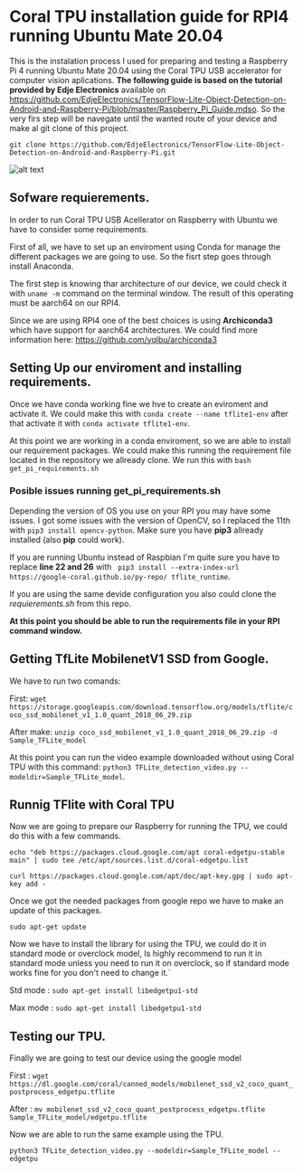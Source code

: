 # Coral TPU installation guide for RPI4 running Ubuntu Mate 20.04

This is the instalation process I used for preparing and testing a Raspberry Pi 4 running Ubuntu Mate 20.04 using the Coral TPU USB accelerator for computer vision aplications. **The following guide is based on the tutorial provided by Edje Electronics** available on https://github.com/EdjeElectronics/TensorFlow-Lite-Object-Detection-on-Android-and-Raspberry-Pi/blob/master/Raspberry_Pi_Guide.mdso. So the very firs step will be navegate until the wanted route of your device and make al git clone of this project.

`git clone https://github.com/EdjeElectronics/TensorFlow-Lite-Object-Detection-on-Android-and-Raspberry-Pi.git`

![alt text](https://lh3.googleusercontent.com/vvBAqSnXyg3h9yS0JLyVehhV-e__3NFbZ6q7Ft-rEZp-9wDTVZ49yjuYJwfa4jQZ-RVnChHMr-DDC0T_fTxVyQg3iBMD-icMQooD6A=w2000-rw)

## Sofware requierements.

In order to run Coral TPU USB Acellerator on Raspberry with Ubuntu we have to consider some requirements. 

First of all, we have to set up an enviroment using Conda for manage the different packages we are going to use. So the fisrt step goes through install Anaconda.

The first step is knowing thar architecture of our device, we could check it with `uname -m` command on the terminal window. The result of this operating must be aarch64 on our RPI4.

Since we are using RPI4 one of the best choices is using **Archiconda3** which have support for aarch64 architectures. We could find more information here: https://github.com/yqlbu/archiconda3


## Setting Up our enviroment and installing requirements.

Once we have conda working fine we hve to create an eviroment and activate it. We could make this with `conda create --name tflite1-env` after that activate it with `conda activate tflite1-env`.

At this point we are working in a conda enviroment, so we are able to install our requirement packages. We could make this running the requirement file located in the repository we allready clone. We run this with `bash get_pi_requirements.sh`

### Posible issues running get_pi_requirements.sh

Depending the version of OS you use on your RPI you may have some issues. I got some issues with the version of OpenCV, so I replaced the 11th with `pip3 install opencv-python`. Make sure you have **pip3** allready installed (also **pip** could work).

If you are running Ubuntu instead of Raspbian I'm quite sure you have to replace **line 22 and 26** with ` pip3 install --extra-index-url https://google-coral.github.io/py-repo/ tflite_runtime`.

If you are using the same devide configuration you also could clone the *requierements.sh* from this repo.

**At this point you should be able to run the requirements file in your RPI command window.**

## Getting TfLite MobilenetV1 SSD from Google.

We have to run two comands:

First:
`wget https://storage.googleapis.com/download.tensorflow.org/models/tflite/coco_ssd_mobilenet_v1_1.0_quant_2018_06_29.zip`

After make:
`unzip coco_ssd_mobilenet_v1_1.0_quant_2018_06_29.zip -d Sample_TFLite_model`

At this point you can run the video example downloaded without using Coral TPU with this command: `python3 TFLite_detection_video.py --modeldir=Sample_TFLite_model`.

## Runnig TFlite with Coral TPU

Now we are going to prepare our Raspberry for running the TPU, we could do this with a few commands.

`echo "deb https://packages.cloud.google.com/apt coral-edgetpu-stable main" | sudo tee /etc/apt/sources.list.d/coral-edgetpu.list` 

`curl https://packages.cloud.google.com/apt/doc/apt-key.gpg | sudo apt-key add -`

Once we got the needed packages from google repo we have to make an update of this packages.

`sudo apt-get update`

Now we have to install the library for using the TPU, we could do it in standard mode or overclock model, Is highly recommend to run it in standard mode unless you need to run it on overclock, so if standard mode works fine for you don't need to change it.`

Std mode : `sudo apt-get install libedgetpu1-std`

Max mode : `sudo apt-get install libedgetpu1-std`

## Testing our TPU.

Finally we are going to test our device using the google model 

First : `wget https://dl.google.com/coral/canned_models/mobilenet_ssd_v2_coco_quant_postprocess_edgetpu.tflite`

After : `mv mobilenet_ssd_v2_coco_quant_postprocess_edgetpu.tflite Sample_TFLite_model/edgetpu.tflite`

Now we are able to run the same example using the TPU.

`python3 TFLite_detection_video.py --modeldir=Sample_TFLite_model --edgetpu`






